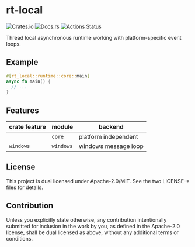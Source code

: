 # rt-local

[![Crates.io](https://img.shields.io/crates/v/rt-local.svg)](https://crates.io/crates/rt-local)
[![Docs.rs](https://docs.rs/rt-local/)](https://docs.rs/rt-local/badge.svg)
[![Actions Status](https://github.com/frozenlib/rt-local/workflows/CI/badge.svg)](https://github.com/frozenlib/rt-local/actions)

Thread local asynchronous runtime working with platform-specific event loops.

## Example

```rust
#[rt_local::runtime::core::main]
async fn main() {
  // ...
}
```

## Features

| crate feature | module    | backend              |
| ------------- | --------- | -------------------- |
|               | `core`    | platform independent |
| `windows`     | `windows` | windows message loop |

## License

This project is dual licensed under Apache-2.0/MIT. See the two LICENSE-\* files for details.

## Contribution

Unless you explicitly state otherwise, any contribution intentionally submitted for inclusion in the work by you, as defined in the Apache-2.0 license, shall be dual licensed as above, without any additional terms or conditions.
